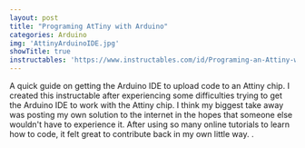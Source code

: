 ```yaml
---
layout: post
title: "Programing AtTiny with Arduino"
categories: Arduino
img: 'AttinyArduinoIDE.jpg'
showTitle: true
instructables: 'https://www.instructables.com/id/Programing-an-Attiny-with-Arduino/'
---
```


A quick guide on getting the Arduino IDE to upload code to an Attiny chip. I created this instructable after experiencing some difficulties trying to get the Arduino IDE to work with the Attiny chip. I think my biggest take away was posting my own solution to the internet in the hopes that someone else wouldn't have to experience it. After using so many online tutorials to learn how to code, it felt great to contribute back in my own little way. .

